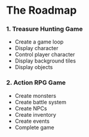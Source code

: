 # The Roadmap
### 1. Treasure Hunting Game
- Create a game loop
- Display character
- Control player character
- Display background tiles
- Display objects

### 2. Action RPG Game
- Create monsters
- Create battle system
- Create NPCs
- Create inventory
- Create events
- Complete game
